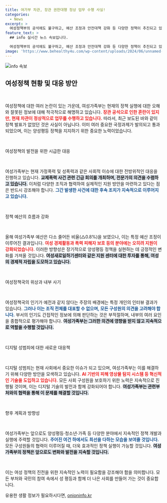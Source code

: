 ```yaml
---
title: 여가부 차관, 장관 권한대행 정상 업무 수행 사실!
categories:
  - News
excerpt: >
  여성정책부의 공석에도 불구하고, 예산 조정과 안전대책 강화 등 다양한 정책이 추진되고 있다는 주장이 제기됐습니다. 그러나 부서 내부의 사기 저하와 예산 감소 소식이 우려를 낳고 있습니다. 클릭하여 여성 정책의 현재를 알아보세요!
feature_text: >
  ## info 실시간 뉴스 속보입니다.

  여성정책부의 공석에도 불구하고, 예산 조정과 안전대책 강화 등 다양한 정책이 추진되고 있다는 주장이 제기됐습니다. 그러나 부서 내부의 사기 저하와 예산 감소 소식이 우려를 낳고 있습니다. 클릭하여 여성 정책의 현재를 알아보세요!
image: 'https://www.behealthy4u.com/wp-content/uploads/2024/06/unnamed-file.png'
---
```


<p><img src="https://www.behealthy4u.com/wp-content/uploads/2024/06/unnamed-file.png" alt="info 속보" /></p>

<h2 data-ke-size="size26">여성정책 현황 및 대응 방안</h2>

<p data-ke-size="size16">&nbsp;</p>

<p>여성정책에 대한 여러 논란이 있는 가운데, 여성가족부는 현재의 정책 실행에 대한 오해와 잘못된 정보에 대해 적극적으로 해명하고 있습니다. <b><span style="color: #ee2323;">장관 공석으로 인한 혼란이 있지만, 현재 차관이 정상적으로 업무를 수행하고 있습니다.</span></b> 따라서, 최근 보도된 바와 같이 정책 발표가 없었던 것은 사실이 아닙니다. 이미 여러 중요한 국정과제가 발의되고 통과되었으며, 이는 양성평등 정책을 지지하기 위한 중요한 노력이었습니다. </p>

<p data-ke-size="size16">&nbsp;</p>

<p>여성정책의 발전을 위한 시급한 대응</p>

<p data-ke-size="size16">&nbsp;</p>

<p>여성가족부는 현재 가정폭력 및 성폭력과 같은 사회적 이슈에 대한 전방위적인 대응을 진행하고 있습니다. <b><span style="background-color: #21538527;">교제폭력 사건 관련 긴급 회의를 개최하며, 전문가의 의견을 수렴하고 있습니다.</span></b> 이처럼 다양한 조직과 협력하여 실제적인 지원 방안을 마련하고 있다는 점은 반드시 강조해야 합니다. <b><span style="color: #1a5490;">그간 발생한 사건에 대한 후속 조치가 지속적으로 이루어지고 있습니다.</span></b></p>

<p data-ke-size="size16">&nbsp;</p>

<p>정책 예산의 흐름과 강화</p>

<p data-ke-size="size16">&nbsp;</p>

<p>올해 여성가족부 예산은 다소 줄어든 비율(△0.8%)을 보였으나, 이는 특정 예산 조정이 이루어진 결과입니다. <b><span style="color: #ee2323;">여성 경제활동과 폭력 피해자 보호 등의 분야에는 오히려 지원이 강화되었습니다.</span></b> 이러한 방향성은 장기적으로 양성평등 정책을 실현하는 데 긍정적인 변화를 가져올 것입니다. <b><span style="background-color: #21538527;">여성새로일하기센터와 같은 지원 센터에 대한 투자를 통해, 여성의 경제적 자립을 도모하고 있습니다.</span></b></p>

<p data-ke-size="size16">&nbsp;</p>

<p>여성정책국의 위상과 내부 사기</p>

<p data-ke-size="size16">&nbsp;</p>

<p>여성정책국의 인기가 예전과 같지 않다는 주장의 배경에는 특정 개인의 인터뷰 결과가 있습니다. <b><span style="color: #1a5490;">그러나 이는 조직 전체를 대표할 수 없으며, 모든 구성원의 의견을 고려해야 합니다.</span></b> 부서의 인기도 간접적인 정보에 의해 판단하는 것은 부적절하며, 내부의 여러 요인을 종합적으로 평가해야 합니다. <b><span style="background-color: #21538527;">여성가족부는 그러한 의견에 영향을 받지 않고 지속적으로 역할을 수행할 것입니다.</span></b></p>

<p data-ke-size="size16">&nbsp;</p>

<p>디지털 성범죄에 대한 새로운 대응책</p>

<p data-ke-size="size16">&nbsp;</p>

<p>디지털 성범죄는 현재 사회에서 중요한 이슈가 되고 있으며, 여성가족부는 이를 해결하기 위해 다양한 방안을 모색하고 있습니다. <b><span style="color: #ee2323;">AI 기반의 피해 영상물 탐지 시스템 등 혁신적인 기술을 도입하고 있습니다.</span></b> 모든 사회 구성원을 보호하기 위한 노력은 지속적으로 진행될 것이며, 이는 디지털 기술의 발전과 함께 강화되어야 합니다. <b><span style="background-color: #21538527;">여성가족부는 관련부처와의 협력을 통해 이 문제를 해결할 것입니다.</span></b></p>

<p data-ke-size="size16">&nbsp;</p>

<p>향후 계획과 방향성</p>

<p data-ke-size="size16">&nbsp;</p>

<p>여성가족부는 앞으로도 양성평등·청소년·가족 등 다양한 분야에서 지속적인 정책 개발과 실행에 주력할 것입니다. <b><span style="color: #1a5490;">주어진 여건 하에서도 최선을 다하는 모습을 보여줄 것입니다.</span></b> 모든 구성원들의 협력이 이루어질 때, 더욱 효과적인 정책 실행이 가능할 것입니다. <b><span style="background-color: #21538527;">여성가족부의 정책은 앞으로도 변화와 발전을 지속할 것입니다.</span></b></p>

<p data-ke-size="size16">&nbsp;</p>

<p>이는 여성 정책의 진전을 위한 지속적인 노력이 필요함을 강조해야 함을 의미합니다. 모든 부처와 국민의 참여 속에서 성 평등과 함께 더 나은 사회를 만들어 가는 것이 중요합니다.</p>
유용한 생활 정보가 필요하시다면, <a href="https://onioninfo.kr" rel="dofollow">onioninfo.kr</a>



